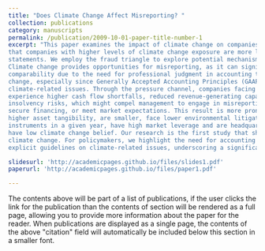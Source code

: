 ```yaml
---
title: "Does Climate Change Affect Misreporting? "
collection: publications
category: manuscripts
permalink: /publication/2009-10-01-paper-title-number-1
excerpt: "This paper examines the impact of climate change on companies' misreporting behaviour. We find 
that companies with higher levels of climate change exposure are more likely to misreport their financial 
statements. We employ the fraud triangle to explore potential mechanisms underlying this behaviour. 
Climate change provides opportunities for misreporting, as it can significantly reduce accounting 
comparability due to the need for professional judgment in accounting treatments related to climate 
change, especially since Generally Accepted Accounting Principles (GAAP) do not explicitly address 
climate-related issues. Through the pressure channel, companies facing greater climate exposure 
experience higher cash flow shortfalls, reduced revenue-generating capabilities, and increased 
insolvency risks, which might compel management to engage in misreporting to appease stakeholders, 
secure financing, or meet market expectations. This result is more pronounced in firms that possess 
higher asset tangibility, are smaller, face lower environmental litigation risks, issue fewer equity 
instruments in a given year, have high market leverage and are headquartered in regions where people 
have low climate change belief. Our research is the first study that shows the link between corporate misreporting behaviour and 
climate change. For policymakers, we highlight the need for accounting standard-setters to incorporate 
explicit guidelines on climate-related issues, underscoring a significant gap in current GAAP regulations."

slidesurl: 'http://academicpages.github.io/files/slides1.pdf'
paperurl: 'http://academicpages.github.io/files/paper1.pdf'

---
```


The contents above will be part of a list of publications, if the user clicks the link for the publication than the contents of section will be rendered as a full page, allowing you to provide more information about the paper for the reader. When publications are displayed as a single page, the contents of the above "citation" field will automatically be included below this section in a smaller font.
